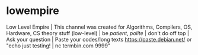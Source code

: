 # lowempire
Low Level Empire | This channel was created for Algorithms, Compilers, OS, Hardware, CS theory stuff (low-level) | be _patient_, _polite_ | don't do off top | Ask your question | Paste your codes/long texts https://paste.debian.net/ or "echo just testing! | nc termbin.com 9999"
